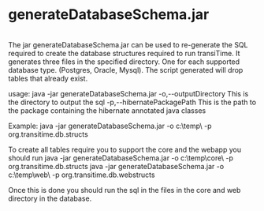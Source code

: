 <b>generateDatabaseSchema.jar</b>
=================================
<br/>
The jar generateDatabaseSchema.jar can be used to re-generate the SQL required to create the database structures required to run transiTime. It generates three files in the specified directory. One for each supported database type. (Postgres, Oracle, Mysql). The script generated will drop tables that already exist.

usage: java -jar generateDatabaseSchema.jar
 -o,--outputDirectory <arg>        This is the directory to output the sql
 -p,--hibernatePackagePath <arg>   This is the path to the package
                                   containing the hibernate annotated java
                                   classes
                                   
Example:
	java -jar generateDatabaseSchema.jar -o c:\temp\ -p org.transitime.db.structs	
	
To create all tables require you to support the core and the webapp you should run
	java -jar generateDatabaseSchema.jar -o c:\temp\core\ -p org.transitime.db.structs
	java -jar generateDatabaseSchema.jar -o c:\temp\web\ -p org.transitime.db.webstructs

Once this is done you should run the sql in the files in the core and web directory in the database.
	
                                 
